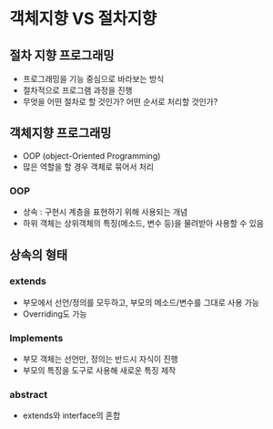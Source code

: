 # 객체지향 VS 절차지향 

## 절차 지향 프로그래밍 
* 프로그래밍을 기능 중심으로 바라보는 방식
* 절차적으로 프로그램 과정을 진행 
* 무엇을 어떤 절차로 할 것인가? 어떤 순서로 처리할 것인가? 


## 객체지향 프로그래밍
* OOP (object-Oriented Programming)
* 많은 역할을 할 경우 객체로 묶어서 처리

### OOP 
* 상속 : 구현시 계층을 표현하기 위해 사용되는 개념 
* 하위 객체는 상위객체의 특징(메소드, 변수 등)을 물려받아 사용할 수 있음

## 상속의 형태 
### extends 
* 부모에서 선언/정의를 모두하고, 부모의 메소드/변수를 그대로 사용 가능 
* Overriding도 가능 

### Implements 
* 부모 객체는 선언만, 정의는 반드시 자식이 진행 
* 부모의 특징을 도구로 사용해 새로운 특징 제작 

### abstract 
* extends와 interface의 혼합